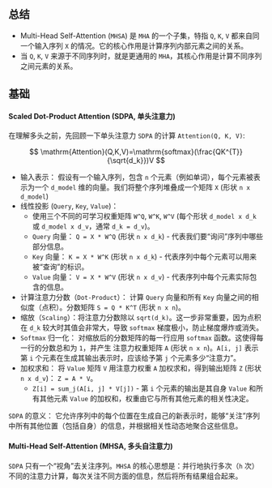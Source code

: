 ## 总结

- Multi-Head Self-Attention (`MHSA`) 是 `MHA` 的一个子集，特指 `Q`, `K`, `V` 都来自同一个输入序列 `X` 的情况。它的核心作用是计算序列内部元素之间的关系。
- 当 `Q`, `K`, `V` 来源于不同序列时，就是更通用的 `MHA`，其核心作用是计算不同序列之间元素的关系。

## 基础

#### Scaled Dot-Product Attention (SDPA, 单头注意力)

在理解多头之前，先回顾一下单头注意力 `SDPA` 的计算 `Attention(Q, K, V)`:

$$
\mathrm{Attention}(Q,K,V)=\mathrm{softmax}(\frac{QK^{T}}{\sqrt{d_k}})V
$$

- 输入表示： 假设有一个输入序列，包含 `n` 个元素（例如单词），每个元素被表示为一个 `d_model` 维的向量。我们将整个序列堆叠成一个矩阵 `X` (形状 `n x d_model`)
- 线性投影 (`Query`, `Key`, `Value`)：
    - 使用三个不同的可学习权重矩阵 `W^Q`, `W^K`, `W^V` (每个形状 `d_model x d_k` 或 `d_model x d_v`，通常 `d_k = d_v`)。
    - `Query` 向量： `Q = X * W^Q` (形状 `n x d_k`) - 代表我们要“询问”序列中哪些部分信息。
    - `Key` 向量： `K = X * W^K` (形状 `n x d_k`) - 代表序列中每个元素可以用来被“查询”的标识。
    - `Value` 向量： `V = X * W^V` (形状 `n x d_v`) - 代表序列中每个元素实际包含的信息。
- 计算注意力分数（`Dot-Product`）： 计算 `Query` 向量和所有 `Key` 向量之间的相似度（点积）。分数矩阵 `S = Q * K^T` (形状 `n x n`)。
- 缩放（`Scaling`）：将注意力分数除以 `sqrt(d_k)`。这一步非常重要，因为点积在 `d_k` 较大时其值会非常大，导致 `softmax` 梯度极小，防止梯度爆炸或消失。
- `Softmax` 归一化： 对缩放后的分数矩阵的每一行应用 `softmax` 函数。这使得每一行的分数总和为 `1`，并产生 注意力权重矩阵 `A` (形状 `n x n`)。`A[i, j]` 表示第 `i` 个元素在生成其输出表示时，应该给予第 `j` 个元素多少“注意力”。
- 加权求和： 将 `Value` 矩阵 `V` 用注意力权重 `A` 加权求和，得到输出矩阵 `Z` (形状 `n x d_v`)： `Z = A * V`。
    - `Z[i] = sum_j(A[i, j] * V[j])` - 第 `i` 个元素的输出是其自身 `Value` 和所有其他元素 `Value` 的加权和，权重由它与所有其他元素的相关性决定。

`SDPA` 的意义： 它允许序列中的每个位置在生成自己的新表示时，能够“关注”序列中所有其他位置（包括自身）的信息，并根据相关性动态地聚合这些信息。

#### Multi-Head Self-Attention (MHSA, 多头自注意力)

`SDPA` 只有一个“视角”去关注序列。`MHSA` 的核心思想是：并行地执行多次（`h` 次）不同的注意力计算，每次关注不同方面的信息，然后将所有结果组合起来。